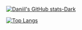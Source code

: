 [![Daniil's GitHub stats-Dark](https://github-readme-stats.vercel.app/api?username=DanBel1kov&show_icons=true&theme=dark#gh-dark-mode-only)](https://github.com/anuraghazra/github-readme-stats#gh-dark-mode-only)


[![Top Langs](https://github-readme-stats.vercel.app/api/top-langs/?username=DanBelikov)](https://github.com/anuraghazra/github-readme-stats)

